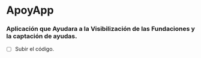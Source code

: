 # ApoyApp
### Aplicación que Ayudara a la Visibilización de las Fundaciones y la captación de ayudas.
* [ ] Subir el código.
